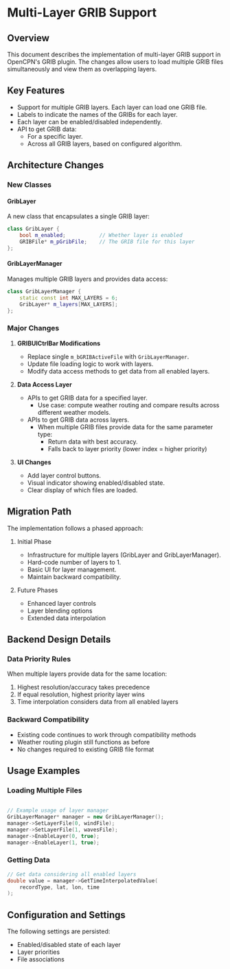 # Multi-Layer GRIB Support

## Overview

This document describes the implementation of multi-layer GRIB support in OpenCPN's GRIB plugin.
The changes allow users to load multiple GRIB files simultaneously and view them as overlapping layers.

## Key Features

- Support for multiple GRIB layers. Each layer can load one GRIB file.
- Labels to indicate the names of the GRIBs for each layer.
- Each layer can be enabled/disabled independently.
- API to get GRIB data:
    - For a specific layer.
    - Across all GRIB layers, based on configured algorithm.

## Architecture Changes

### New Classes

#### GribLayer

A new class that encapsulates a single GRIB layer:

```c++
class GribLayer {
    bool m_enabled;           // Whether layer is enabled
    GRIBFile* m_pGribFile;    // The GRIB file for this layer
};
```

#### GribLayerManager

Manages multiple GRIB layers and provides data access:

```c++
class GribLayerManager {
    static const int MAX_LAYERS = 6;
    GribLayer* m_layers[MAX_LAYERS];
};
```

### Major Changes

1. **GRIBUICtrlBar Modifications**
   - Replace single `m_bGRIBActiveFile` with `GribLayerManager`.
   - Update file loading logic to work with layers.
   - Modify data access methods to get data from all enabled layers.

2. **Data Access Layer**
   - APIs to get GRIB data for a specified layer.
      - Use case: compute weather routing and compare results across different weather models.
   - APIs to get GRIB data across layers.
      - When multiple GRIB files provide data for the same parameter type:
         - Return data with best accuracy.
         - Falls back to layer priority (lower index = higher priority)

3. **UI Changes**
   - Add layer control buttons.
   - Visual indicator showing enabled/disabled state.
   - Clear display of which files are loaded.

## Migration Path

The implementation follows a phased approach:

1. Initial Phase
   - Infrastructure for multiple layers (GribLayer and GribLayerManager).
   - Hard-code number of layers to 1.
   - Basic UI for layer management.
   - Maintain backward compatibility.

2. Future Phases
   - Enhanced layer controls
   - Layer blending options
   - Extended data interpolation

## Backend Design Details

### Data Priority Rules

When multiple layers provide data for the same location:

1. Highest resolution/accuracy takes precedence
2. If equal resolution, highest priority layer wins
3. Time interpolation considers data from all enabled layers

### Backward Compatibility

- Existing code continues to work through compatibility methods
- Weather routing plugin still functions as before
- No changes required to existing GRIB file format

## Usage Examples

### Loading Multiple Files

```c++

// Example usage of layer manager
GribLayerManager* manager = new GribLayerManager();
manager->SetLayerFile(0, windFile);
manager->SetLayerFile(1, wavesFile);
manager->EnableLayer(0, true);
manager->EnableLayer(1, true);
```

### Getting Data

```c++
// Get data considering all enabled layers
double value = manager->GetTimeInterpolatedValue(
    recordType, lat, lon, time
);
```

## Configuration and Settings

The following settings are persisted:

- Enabled/disabled state of each layer
- Layer priorities
- File associations

